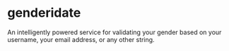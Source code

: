 # genderidate
An intelligently powered service for validating your gender based on your username, your email address, or any other string.
